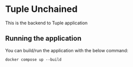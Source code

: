 # Tuple Unchained
This is the backend to Tuple application

## Running the application
You can build/run the application with the below command:

    docker compose up --build
